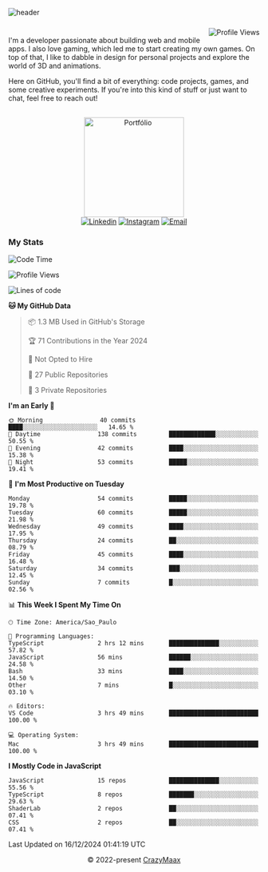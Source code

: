 ![header](https://github.com/user-attachments/assets/b00bb293-d5d2-40e2-b030-18682d9611b7)
###
<img align="right" src="https://komarev.com/ghpvc/?username=crazymaax&color=AE82CE&label=Profile+views" alt="Profile Views">

#
<div align="left">
I'm a developer passionate about building web and mobile apps. I also love gaming, which led me to start creating my own games. On top of that, I like to dabble in design for personal projects and explore the world of 3D and animations.

Here on GitHub, you'll find a bit of everything: code projects, games, and some creative experiments. If you're into this kind of stuff or just want to chat, feel free to reach out!

</div>

##

<div align="center">
  <a href="https://portfolio-max-crazymaax.vercel.app/" target="_blank"><img
      height="200em"
      src="https://github.com/user-attachments/assets/12cd41c7-5753-421f-b3d3-1623c48de6d4"
      target="_blank" alt="Portfólio"></a>
  <div align="center">
    <a href="https://www.linkedin.com/in/maxmilan/" target="_blank"><img
        src="https://img.shields.io/badge/LinkedIn-0077B5?style=for-the-badge&logo=linkedin&logoColor=white"
        target="_blank" alt="Linkedin"></a>
    <a href="https://www.instagram.com/crazy_maax/" target="_blank"><img
        src="https://img.shields.io/badge/Instagram-E4405F?style=for-the-badge&logo=instagram&logoColor=white"
        target="_blank" alt="Instagram"></a>
    <a href="mailto:oliveira.maxmilan@gmail.com" target="_blank"><img
        src="https://img.shields.io/badge/Gmail-D14836?style=for-the-badge&logo=gmail&logoColor=white"
        target="_blank" alt="Email"></a>
  </div>
</div>

### My Stats
<!--START_SECTION:waka-->
![Code Time](http://img.shields.io/badge/Code%20Time-1%2C745%20hrs%2042%20mins-blue)

![Profile Views](http://img.shields.io/badge/Profile%20Views-0-blue)

![Lines of code](https://img.shields.io/badge/From%20Hello%20World%20I%27ve%20Written-129.8%20thousand%20lines%20of%20code-blue)

**🐱 My GitHub Data** 

> 📦 1.3 MB Used in GitHub's Storage 
 > 
> 🏆 71 Contributions in the Year 2024
 > 
> 🚫 Not Opted to Hire
 > 
> 📜 27 Public Repositories 
 > 
> 🔑 3 Private Repositories 
 > 
**I'm an Early 🐤** 

```text
🌞 Morning                40 commits          ████░░░░░░░░░░░░░░░░░░░░░   14.65 % 
🌆 Daytime                138 commits         █████████████░░░░░░░░░░░░   50.55 % 
🌃 Evening                42 commits          ████░░░░░░░░░░░░░░░░░░░░░   15.38 % 
🌙 Night                  53 commits          █████░░░░░░░░░░░░░░░░░░░░   19.41 % 
```
📅 **I'm Most Productive on Tuesday** 

```text
Monday                   54 commits          █████░░░░░░░░░░░░░░░░░░░░   19.78 % 
Tuesday                  60 commits          █████░░░░░░░░░░░░░░░░░░░░   21.98 % 
Wednesday                49 commits          ████░░░░░░░░░░░░░░░░░░░░░   17.95 % 
Thursday                 24 commits          ██░░░░░░░░░░░░░░░░░░░░░░░   08.79 % 
Friday                   45 commits          ████░░░░░░░░░░░░░░░░░░░░░   16.48 % 
Saturday                 34 commits          ███░░░░░░░░░░░░░░░░░░░░░░   12.45 % 
Sunday                   7 commits           █░░░░░░░░░░░░░░░░░░░░░░░░   02.56 % 
```


📊 **This Week I Spent My Time On** 

```text
🕑︎ Time Zone: America/Sao_Paulo

💬 Programming Languages: 
TypeScript               2 hrs 12 mins       ██████████████░░░░░░░░░░░   57.82 % 
JavaScript               56 mins             ██████░░░░░░░░░░░░░░░░░░░   24.58 % 
Bash                     33 mins             ████░░░░░░░░░░░░░░░░░░░░░   14.50 % 
Other                    7 mins              █░░░░░░░░░░░░░░░░░░░░░░░░   03.10 % 

🔥 Editors: 
VS Code                  3 hrs 49 mins       █████████████████████████   100.00 % 

💻 Operating System: 
Mac                      3 hrs 49 mins       █████████████████████████   100.00 % 
```

**I Mostly Code in JavaScript** 

```text
JavaScript               15 repos            ██████████████░░░░░░░░░░░   55.56 % 
TypeScript               8 repos             ███████░░░░░░░░░░░░░░░░░░   29.63 % 
ShaderLab                2 repos             ██░░░░░░░░░░░░░░░░░░░░░░░   07.41 % 
CSS                      2 repos             ██░░░░░░░░░░░░░░░░░░░░░░░   07.41 % 
```




 Last Updated on 16/12/2024 01:41:19 UTC
<!--END_SECTION:waka-->

<p align="center">&copy; 2022-present <a href="https://github.com/crazymaax404/" target="_blank">CrazyMaax</a>
